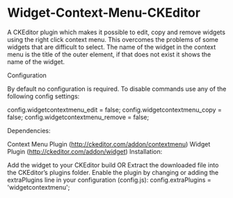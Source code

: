# Widget-Context-Menu-CKEditor
A CKEditor plugin which makes it possible to edit, copy and remove widgets using the right click context menu. This overcomes the problems of some widgets that are difficult to select. The name of the widget in the context menu is the title of the outer element, if that does not exist it shows the name of the widget.

Configuration

By default no configuration is required. To disable commands use any of the following config settings:

config.widgetcontextmenu_edit = false;
config.widgetcontextmenu_copy = false;
config.widgetcontextmenu_remove = false;

Dependencies:

Context Menu Plugin (http://ckeditor.com/addon/contextmenu)
Widget Plugin (http://ckeditor.com/addon/widget)
Installation:

Add the widget to your CKEditor build 
OR
Extract the downloaded file into the CKEditor’s plugins folder.
Enable the plugin by changing or adding the extraPlugins line in your configuration (config.js): config.extraPlugins = 'widgetcontextmenu'; 
